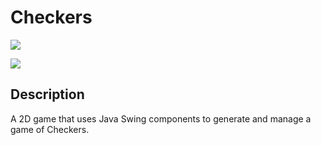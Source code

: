 # Checkers

![](https://i.imgur.com/ObuB5A3.png)

![](https://i.imgur.com/XwhvB5F.png)

## Description
A 2D game that uses Java Swing components to generate and manage a game of Checkers.

